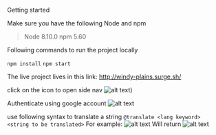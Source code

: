 Getting started 

Make sure you have the following Node and npm

> Node 8.10.0
> npm 5.60

Following commands to run the project locally

`npm install`
`npm start`

The live project lives in this link:
http://windy-plains.surge.sh/

click on the icon to open side nav
![alt text](https://i.imgur.com/yag51Rw.png))

Authenticate using google account
![alt text](https://i.imgur.com/llntlHN.png)

use following syntax to translate a string 
`@translate <lang keyword> <string to be translated>`
For example:
![alt text](https://i.imgur.com/AwECk66.png)
Will return 
![alt text](https://i.imgur.com/8jT7WfK.png)